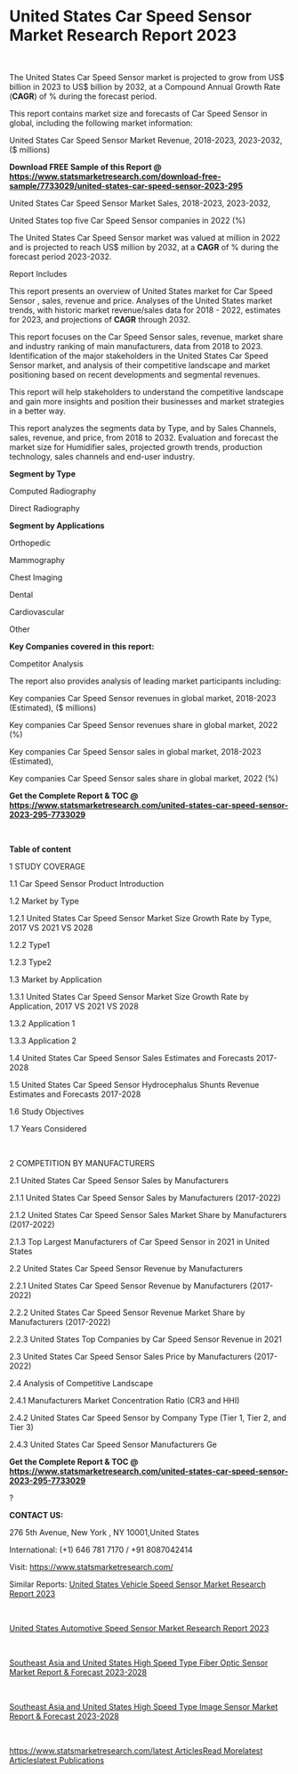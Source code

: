 <h1>United States Car Speed Sensor Market Research Report 2023</h1><br/><p>The United States Car Speed Sensor market is projected to grow from US$ billion in 2023 to US$ billion by 2032, at a Compound Annual Growth Rate (<strong>CAGR</strong>) of % during the forecast period.</p>
 
 
 
 <p>This report contains market size and forecasts of Car Speed Sensor in global, including the following market information:</p>
 
 
 
 <p>United States Car Speed Sensor Market Revenue, 2018-2023, 2023-2032, ($ millions)</p>
 
 
 
 <p><strong>Download FREE Sample of this Report @ <a href="https://www.statsmarketresearch.com/download-free-sample/7733029/united-states-car-speed-sensor-2023-295">https://www.statsmarketresearch.com/download-free-sample/7733029/united-states-car-speed-sensor-2023-295</a></strong></p>
 
 
 
 <p>United States Car Speed Sensor Market Sales, 2018-2023, 2023-2032,</p>
 
 
 
 <p>United States top five Car Speed Sensor companies in 2022 (%)</p>
 
 
 
 <p>The United States Car Speed Sensor market was valued at million in 2022 and is projected to reach US$ million by 2032, at a <strong>CAGR</strong> of % during the forecast period 2023-2032.</p>
 
 
 
 <p>Report Includes</p>
 
 
 
 <p>This report presents an overview of United States market for Car Speed Sensor , sales, revenue and price. Analyses of the United States market trends, with historic market revenue/sales data for 2018 - 2022, estimates for 2023, and projections of <strong>CAGR</strong> through 2032.</p>
 
 
 
 <p>This report focuses on the Car Speed Sensor sales, revenue, market share and industry ranking of main manufacturers, data from 2018 to 2023. Identification of the major stakeholders in the United States Car Speed Sensor market, and analysis of their competitive landscape and market positioning based on recent developments and segmental revenues.</p>
 
 
 
 <p>This report will help stakeholders to understand the competitive landscape and gain more insights and position their businesses and market strategies in a better way.</p>
 
 
 
 <p>This report analyzes the segments data by Type, and by Sales Channels, sales, revenue, and price, from 2018 to 2032. Evaluation and forecast the market size for Humidifier sales, projected growth trends, production technology, sales channels and end-user industry.</p>
 
 
 
 <p><strong>Segment by Type</strong></p>
 
 
 
 <p>Computed Radiography</p>
 
 
 
 <p>Direct Radiography</p>
 
 
 
 <p><strong>Segment <strong><strong>by Applications</strong></strong></strong></p>
 
 
 
 <p>Orthopedic</p>
 
 
 
 <p>Mammography</p>
 
 
 
 <p>Chest Imaging</p>
 
 
 
 <p>Dental</p>
 
 
 
 <p>Cardiovascular</p>
 
 
 
 <p>Other</p>
 
 
 
 <p><strong>Key Companies covered in this report:</strong></p>
 
 
 
 <p>Competitor Analysis</p>
 
 
 
 <p>The report also provides analysis of leading market participants including:</p>
 
 
 
 <p>Key companies Car Speed Sensor revenues in global market, 2018-2023 (Estimated), ($ millions)</p>
 
 
 
 <p>Key companies Car Speed Sensor revenues share in global market, 2022 (%)</p>
 
 
 
 <p>Key companies Car Speed Sensor sales in global market, 2018-2023 (Estimated),</p>
 
 
 
 <p>Key companies Car Speed Sensor sales share in global market, 2022 (%)</p>
 
 
 
 <div><b>Get the Complete Report & TOC @ <a href="https://www.statsmarketresearch.com/united-states-car-speed-sensor-2023-295-7733029">https://www.statsmarketresearch.com/united-states-car-speed-sensor-2023-295-7733029</a></b></div>
 
 
 
 <p><br />
 
 <b>Table of content</b></p>
 
 
 
 <p>1 STUDY COVERAGE<br />
 
 1.1 Car Speed Sensor Product Introduction<br />
 
 1.2 Market by Type<br />
 
 1.2.1 United States Car Speed Sensor Market Size Growth Rate by Type, 2017 VS 2021 VS 2028<br />
 
 1.2.2 Type1<br />
 
 1.2.3 Type2<br />
 
 1.3 Market by Application<br />
 
 1.3.1 United States Car Speed Sensor Market Size Growth Rate by Application, 2017 VS 2021 VS 2028<br />
 
 1.3.2 Application 1<br />
 
 1.3.3 Application 2<br />
 
 1.4 United States Car Speed Sensor Sales Estimates and Forecasts 2017-2028<br />
 
 1.5 United States Car Speed Sensor Hydrocephalus Shunts Revenue Estimates and Forecasts 2017-2028<br />
 
 1.6 Study Objectives<br />
 
 1.7 Years Considered<br />
 
 <br />
 
 2 COMPETITION BY MANUFACTURERS<br />
 
 2.1 United States Car Speed Sensor Sales by Manufacturers<br />
 
 2.1.1 United States Car Speed Sensor Sales by Manufacturers (2017-2022)<br />
 
 2.1.2 United States Car Speed Sensor Sales Market Share by Manufacturers (2017-2022)<br />
 
 2.1.3 Top Largest Manufacturers of Car Speed Sensor in 2021 in United States<br />
 
 2.2 United States Car Speed Sensor Revenue by Manufacturers<br />
 
 2.2.1 United States Car Speed Sensor Revenue by Manufacturers (2017-2022)<br />
 
 2.2.2 United States Car Speed Sensor Revenue Market Share by Manufacturers (2017-2022)<br />
 
 2.2.3 United States Top Companies by Car Speed Sensor Revenue in 2021<br />
 
 2.3 United States Car Speed Sensor Sales Price by Manufacturers (2017-2022)<br />
 
 2.4 Analysis of Competitive Landscape<br />
 
 2.4.1 Manufacturers Market Concentration Ratio (CR3 and HHI)<br />
 
 2.4.2 United States Car Speed Sensor by Company Type (Tier 1, Tier 2, and Tier 3)<br />
 
 2.4.3 United States Car Speed Sensor Manufacturers Ge</p>
 
 
 
 <div><b>Get the Complete Report & TOC @ <a href="https://www.statsmarketresearch.com/united-states-car-speed-sensor-2023-295-7733029">https://www.statsmarketresearch.com/united-states-car-speed-sensor-2023-295-7733029</a></b></div>
 
 
 
 <p>? </p>
 
 
 
 <p><b>CONTACT US:</b><br />
 
 276 5th Avenue, New York , NY 10001,United States<br />
 
 International: (+1) 646 781 7170 / +91 8087042414<br />
 
 Visit: <a href="https://www.statsmarketresearch.com/">https://www.statsmarketresearch.com/</a><br />
 
 Similar Reports: <a href="https://www.statsmarketresearch.com/united-states-car-speed-sensor-2023-295-7733029">United States Vehicle Speed Sensor Market Research Report 2023</a><br />
 
 <br />
 
 <a href="https://www.statsmarketresearch.com/united-states-car-speed-sensor-2023-295-7733029">United States Automotive Speed Sensor Market Research Report 2023</a><br />
 
 <br />
 
 <a href="https://www.statsmarketresearch.com/united-states-car-speed-sensor-2023-295-7733029">Southeast Asia and United States High Speed Type Fiber Optic Sensor Market Report & Forecast 2023-2028</a><br />
 
 <br />
 
 <a href="https://www.statsmarketresearch.com/united-states-car-speed-sensor-2023-295-7733029">Southeast Asia and United States High Speed Type Image Sensor Market Report & Forecast 2023-2028</a><br />
 
 <br />
 
 <a href="https://gyeongbokgung.com">https://www.statsmarketresearch.com/</a><a href="https://hallyeomaritime.com">latest Articles</a><a href="https://jingwansa.com">Read More</a><a href="https://nguoiviet.jp/">latest Articles</a><a href="https://www.intelmarketresearch.com/">latest Publications</a></p>